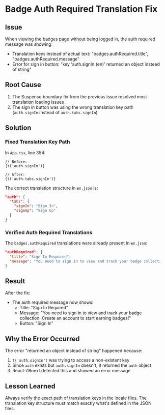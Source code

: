 # Badge Auth Required Translation Fix

## Issue
When viewing the badges page without being logged in, the auth required message was showing:
- Translation keys instead of actual text: "badges.authRequired.title", "badges.authRequired.message"
- Error for sign in button: "key 'auth.signIn (en)' returned an object instead of string"

## Root Cause
1. The Suspense boundary fix from the previous issue resolved most translation loading issues
2. The sign in button was using the wrong translation key path (`auth.signIn` instead of `auth.tabs.signIn`)

## Solution

### Fixed Translation Key Path
In `App.tsx`, line 354:
```tsx
// Before:
{t('auth.signIn')}

// After:
{t('auth.tabs.signIn')}
```

The correct translation structure in `en.json` is:
```json
"auth": {
  "tabs": {
    "signIn": "Sign In",
    "signUp": "Sign Up"
  }
}
```

### Verified Auth Required Translations
The `badges.authRequired` translations were already present in `en.json`:
```json
"authRequired": {
  "title": "Sign In Required",
  "message": "You need to sign in to view and track your badge collection. Create an account to start earning badges!"
}
```

## Result
After the fix:
- The auth required message now shows:
  - Title: "Sign In Required"
  - Message: "You need to sign in to view and track your badge collection. Create an account to start earning badges!"
  - Button: "Sign In"

## Why the Error Occurred
The error "returned an object instead of string" happened because:
1. `t('auth.signIn')` was trying to access a non-existent key
2. Since `auth` exists but `auth.signIn` doesn't, it returned the `auth` object
3. React-i18next detected this and showed an error message

## Lesson Learned
Always verify the exact path of translation keys in the locale files. The translation key structure must match exactly what's defined in the JSON files.